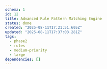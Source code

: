 ```yaml
---
schema: 1
id: 12
title: Advanced Rule Pattern Matching Engine
status: done
created: "2025-08-11T17:21:51.605Z"
updated: "2025-08-11T17:37:03.281Z"
tags:
  - phase2
  - rules
  - medium-priority
  - large
dependencies: []
---
```

